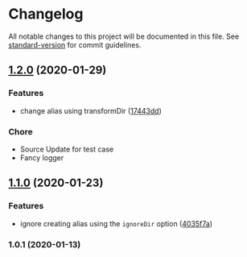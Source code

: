 # Changelog

All notable changes to this project will be documented in this file. See [standard-version](https://github.com/conventional-changelog/standard-version) for commit guidelines.

## [1.2.0](https://github.com/kdydesign/nuxt-alias-module/compare/v1.1.0...v1.2.0) (2020-01-29)


### Features

* change alias using transformDir ([17443dd](https://github.com/kdydesign/nuxt-alias-module/commit/17443dd5a229c2c48213dfbcf436893c683985eb))

### Chore

* Source Update for test case
* Fancy logger

## [1.1.0](https://github.com/kdydesign/nuxt-alias-module/compare/v1.0.1...v1.1.0) (2020-01-23)


### Features

* ignore creating alias using the `ignoreDir` option ([4035f7a](https://github.com/kdydesign/nuxt-alias-module/commit/4035f7a054a0f5a0e3b2b78b586d9a6470a977a3))

### 1.0.1 (2020-01-13)
